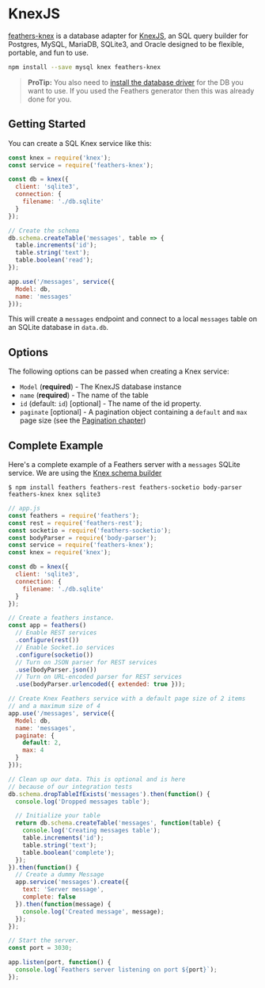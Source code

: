 # KnexJS

[feathers-knex](https://github.com/feathersjs/feathers-knex) is a database adapter for [KnexJS](http://knexjs.org/), an SQL query builder for Postgres, MySQL, MariaDB, SQLite3, and Oracle designed to be flexible, portable, and fun to use.

```bash
npm install --save mysql knex feathers-knex
```

> **ProTip:** You also need to [install the database driver](http://knexjs.org/#Installation-node) for the DB you want to use. If you used the Feathers generator then this was already done for you. 

## Getting Started

You can create a SQL Knex service like this:

```js
const knex = require('knex');
const service = require('feathers-knex');

const db = knex({
  client: 'sqlite3',
  connection: {
    filename: './db.sqlite'
  }
});

// Create the schema
db.schema.createTable('messages', table => {
  table.increments('id');
  table.string('text');
  table.boolean('read');
});

app.use('/messages', service({
  Model: db,
  name: 'messages'
}));
```

This will create a `messages` endpoint and connect to a local `messages` table on an SQLite database in `data.db`.

## Options

The following options can be passed when creating a Knex service:

- `Model` (**required**) - The KnexJS database instance
- `name` (**required**) - The name of the table
- `id` (default: `id`) [optional] - The name of the id property.
- `paginate` [optional] - A pagination object containing a `default` and `max` page size (see the [Pagination chapter](pagination.md))

## Complete Example

Here's a complete example of a Feathers server with a `messages` SQLite service. We are using the [Knex schema builder](http://knexjs.org/#Schema)

```
$ npm install feathers feathers-rest feathers-socketio body-parser feathers-knex knex sqlite3
```

```js
// app.js
const feathers = require('feathers');
const rest = require('feathers-rest');
const socketio = require('feathers-socketio');
const bodyParser = require('body-parser');
const service = require('feathers-knex');
const knex = require('knex');

const db = knex({
  client: 'sqlite3',
  connection: {
    filename: './db.sqlite'
  }
});

// Create a feathers instance.
const app = feathers()
  // Enable REST services
  .configure(rest())
  // Enable Socket.io services
  .configure(socketio())
  // Turn on JSON parser for REST services
  .use(bodyParser.json())
  // Turn on URL-encoded parser for REST services
  .use(bodyParser.urlencoded({ extended: true }));

// Create Knex Feathers service with a default page size of 2 items
// and a maximum size of 4
app.use('/messages', service({
  Model: db,
  name: 'messages',
  paginate: {
    default: 2,
    max: 4
  }
}));

// Clean up our data. This is optional and is here
// because of our integration tests
db.schema.dropTableIfExists('messages').then(function() {
  console.log('Dropped messages table');

  // Initialize your table
  return db.schema.createTable('messages', function(table) {
    console.log('Creating messages table');
    table.increments('id');
    table.string('text');
    table.boolean('complete');
  });
}).then(function() {
  // Create a dummy Message
  app.service('messages').create({
    text: 'Server message',
    complete: false
  }).then(function(message) {
    console.log('Created message', message);
  });
});

// Start the server.
const port = 3030;

app.listen(port, function() {
  console.log(`Feathers server listening on port ${port}`);
});
```
